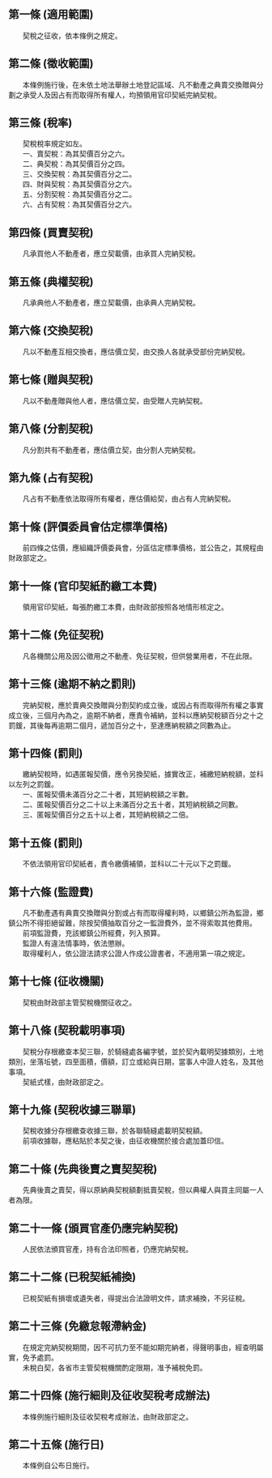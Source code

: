 第一條 (適用範圍)
-----------------
　　契稅之征收，依本條例之規定。  


第二條 (徵收範圍)
-----------------
　　本條例施行後，在未依土地法舉辦土地登記區域、凡不動產之典賣交換贈與分劃之承受人及因占有而取得所有權人，均預領用官印契紙完納契稅。  


第三條 (稅率)
-------------
　　契稅稅率規定如左。  
　　一、賣契稅：為其契價百分之六。  
　　二、典契稅：為其契價百分之四。  
　　三、交換契稅：為其契價百分之二。  
　　四、財與契稅：為其契價百分之六。  
　　五、分割契稅：為其契價百分之二。  
　　六、占有契稅：為其契價百分之六。  


第四條 (買賣契稅)
-----------------
　　凡承買他人不動產者，應立契載價，由承買人完納契稅。  


第五條 (典權契稅)
-----------------
　　凡承典他人不動產者，應立契載價，由承典人完納契稅。  


第六條 (交換契稅)
-----------------
　　凡以不動產互相交換者，應估價立契，由交換人各就承受部份完納契稅。  


第七條 (贈與契稅)
-----------------
　　凡以不動產贈與他人者，應估價立契，由受贈人完納契稅。  


第八條 (分割契稅)
-----------------
　　凡分割共有不動產者，應估價立契，由分割人完納契稅。  


第九條 (占有契稅)
-----------------
　　凡占有不動產依法取得所有權者，應估價給契，由占有人完納契稅。  


第十條 (評價委員會估定標準價格)
-------------------------------
　　前四條之估價，應組織評價委員會，分區估定標準價格，並公告之，其規程由財政部定之。  


第十一條 (官印契紙酌繳工本費)
-----------------------------
　　領用官印契紙，每張酌繳工本費，由財政部按照各地情形核定之。  


第十二條 (免征契稅)
-------------------
　　凡各機關公用及因公徵用之不動產、免征契稅，但供營業用者，不在此限。  


第十三條 (逾期不納之罰則)
-------------------------
　　完納契稅，應於賣典交換贈與分割契約成立後，或因占有而取得所有權之事實成立後，三個月內為之，逾期不納者，應責令補納，並科以應納契稅額百分之十之罰鍰，其後每再逾期二個月，遞加百分之十，至達應納稅額之同數為止。  


第十四條 (罰則)
---------------
　　繳納契稅時，如遇匿報契價，應令另換契紙，據實改正，補繳短納稅額，並科以左列之罰鍰。  
　　一、匿報契價未滿百分之二十者，其短納稅額之半數。  
　　二、匿報契價百分之二十以上未滿百分之五十者，其短納稅額之同數。  
　　三、匿報契價百分之五十以上者，其短納稅額之二倍。  


第十五條 (罰則)
---------------
　　不依法領用官印契紙者，責令繳價補領，並科以二十元以下之罰鍰。  


第十六條 (監證費)
-----------------
　　凡不動產遇有典賣交換贈與分割或占有而取得權利時，以鄉鎮公所為監證，鄉鎮公所不得拒絕留難，除按契價抽取百分之一監證費外，並不得索取其他費用。  
　　前項監證費，充該鄉鎮公所經費，列入預算。  
　　監證人有違法情事時，依法懲辦。  
　　取得權利人，依公證法請求公證人作成公證書者，不適用第一項之規定。  


第十七條 (征收機關)
-------------------
　　契稅由財政部主管契稅機關征收之。  


第十八條 (契稅載明事項)
-----------------------
　　契稅分存根繳查本契三聯，於騎縫處各編字號，並於契內載明契據類別，土地類別，坐落坵號，四至面積，價額，訂立或給與日期，當事人中證人姓名，及其他事項。  
　　契紙式樣，由財政部定之。  


第十九條 (契稅收據三聯單)
-------------------------
　　契稅收據分存根繳查收據三聯，於各聯騎縫處載明契稅額。  
　　前項收據聯，應粘貼於本契之後，由征收機關於接合處加蓋印信。  


第二十條 (先典後賣之賣契契稅)
-----------------------------
　　先典後賣之賣契，得以原納典契稅額劃抵賣契稅，但以典權人與買主同屬一人者為限。  


第二十一條 (頒買官產仍應完納契稅)
---------------------------------
　　人民依法頒買官產，持有合法印照者，仍應完納契稅。  


第二十二條 (已稅契紙補換)
-------------------------
　　已稅契紙有損壞或遺失者，得提出合法證明文件，請求補換，不另征稅。  


第二十三條 (免繳怠報滯納金)
---------------------------
　　在規定完納契稅期間，因不可抗力至不能如期完納者，得聲明事由，經查明屬實，免予處罰。  
　　未稅白契，各省市主管契稅機關酌定限期，准予補稅免罰。  


第二十四條 (施行細則及征收契稅考成辦法)
---------------------------------------
　　本條例施行細則及征收契稅考成辦法，由財政部定之。  


第二十五條 (施行日)
-------------------
　　本條例自公布日施行。